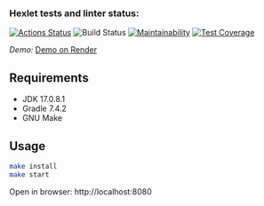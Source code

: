 ### Hexlet tests and linter status:
[![Actions Status](https://github.com/TonyMudRec/java-project-72/workflows/hexlet-check/badge.svg)](https://github.com/TonyMudRec/java-project-72/actions)
![Build Status](https://github.com/TonyMudRec/java-project-72/actions/workflows/build-check.yml/badge.svg)
[![Maintainability](https://api.codeclimate.com/v1/badges/8194cd4693517cf6a0e4/maintainability)](https://codeclimate.com/github/TonyMudRec/java-project-72/maintainability)
[![Test Coverage](https://api.codeclimate.com/v1/badges/8194cd4693517cf6a0e4/test_coverage)](https://codeclimate.com/github/TonyMudRec/java-project-72/test_coverage)

*Demo:*
[Demo on Render](https://sites-analisator.onrender.com)

## Requirements

* JDK 17.0.8.1
* Gradle 7.4.2
* GNU Make

## Usage

```bash
make install
make start
```

Open in browser: http://localhost:8080

